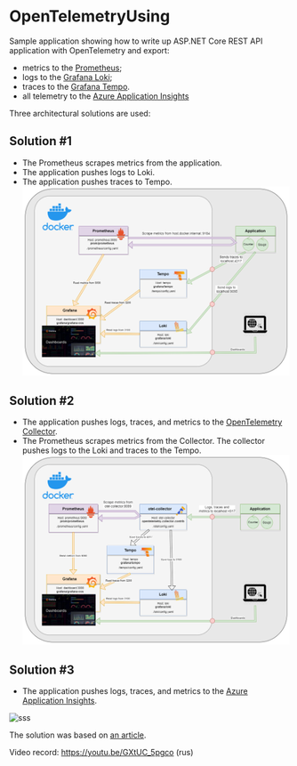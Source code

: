 # OpenTelemetryUsing
Sample application showing how to write up ASP.NET Core REST API application with OpenTelemetry and export: 
 - metrics to the [Prometheus](https://prometheus.io/);
 - logs to the [Grafana Loki](https://grafana.com/oss/loki/);
 - traces to the [Grafana Tempo](https://grafana.com/oss/tempo/).
 - all telemetry to the [Azure Application Insights](https://learn.microsoft.com/en-us/azure/azure-monitor/app/app-insights-overview)

Three architectural solutions are used:

## Solution #1
 - The Prometheus scrapes metrics from the application. 
 - The application pushes logs to Loki. 
 - The application pushes traces to Tempo.
![Digram1](dependencies/Otel1/Dependencies1.png)

## Solution #2
 - The application pushes logs, traces, and metrics to the [OpenTelemetry Collector](https://opentelemetry.io/docs/collector/). 
 - The Prometheus scrapes metrics from the Collector. The collector pushes logs to the Loki and traces to the Tempo.
![Diagram](dependencies/Otel2/Dependencies2.png)

## Solution #3
 - The application pushes logs, traces, and metrics to the [Azure Application Insights](https://learn.microsoft.com/en-us/azure/azure-monitor/app/app-insights-overview).

![sss](https://swimburger.net/media/bbehaje5/application-insights-square-logo.png?width=250&height=250&v=1d6bcf77b0557a0)

The solution was based on [an article](https://learn.microsoft.com/en-us/dotnet/core/diagnostics/observability-with-otel).


Video record: https://youtu.be/GXtUC_5pgco (rus)
